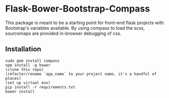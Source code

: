 # Flask-Bower-Bootstrap-Compass

This package is meant to be a starting point for front-end flask projects with Bootstrap's variables available. By using compass to load the scss, sourcemaps are provided in-browser debugging of css.

## Installation

    sudo gem install compass
    npm install -g bower
    (clone this repo)
    (refactor/rename `app_name` to your project name, it's a handful of places)
    (set up virtual env)
    pip install -r requirements.txt
    bower install
